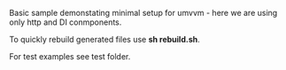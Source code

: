 Basic sample demonstating minimal setup for umvvm - here we are using only http and DI conmponents.

To quickly rebuild generated files use <b>sh rebuild.sh</b>.

For test examples see test folder.
